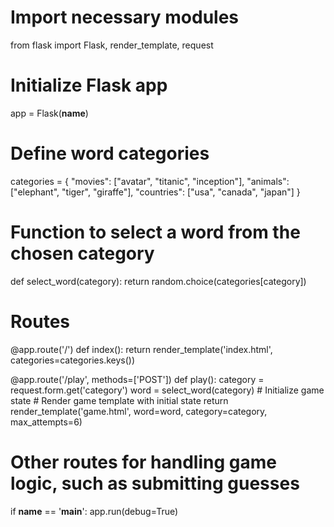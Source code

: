 # Import necessary modules
from flask import Flask, render_template, request

# Initialize Flask app
app = Flask(__name__)

# Define word categories
categories = {
    "movies": ["avatar", "titanic", "inception"],
    "animals": ["elephant", "tiger", "giraffe"],
    "countries": ["usa", "canada", "japan"]
}

# Function to select a word from the chosen category
def select_word(category):
    return random.choice(categories[category])

# Routes
@app.route('/')
def index():
    return render_template('index.html', categories=categories.keys())

@app.route('/play', methods=['POST'])
def play():
    category = request.form.get('category')
    word = select_word(category)
    # Initialize game state
    # Render game template with initial state
    return render_template('game.html', word=word, category=category, max_attempts=6)

# Other routes for handling game logic, such as submitting guesses

if __name__ == '__main__':
    app.run(debug=True)
